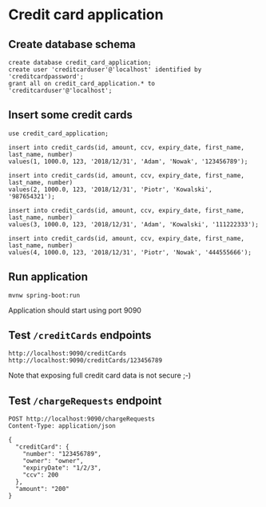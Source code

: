 # Credit card application

## Create database schema

```
create database credit_card_application;
create user 'creditcarduser'@'localhost' identified by 'creditcardpassword';
grant all on credit_card_application.* to 'creditcarduser'@'localhost';
```

## Insert some credit cards

```
use credit_card_application;

insert into credit_cards(id, amount, ccv, expiry_date, first_name, last_name, number) 
values(1, 1000.0, 123, '2018/12/31', 'Adam', 'Nowak', '123456789');

insert into credit_cards(id, amount, ccv, expiry_date, first_name, last_name, number)
values(2, 1000.0, 123, '2018/12/31', 'Piotr', 'Kowalski', '987654321');

insert into credit_cards(id, amount, ccv, expiry_date, first_name, last_name, number)
values(3, 1000.0, 123, '2018/12/31', 'Adam', 'Kowalski', '111222333');

insert into credit_cards(id, amount, ccv, expiry_date, first_name, last_name, number)
values(4, 1000.0, 123, '2018/12/31', 'Piotr', 'Nowak', '444555666');
```

## Run application

```
mvnw spring-boot:run
```

Application should start using port 9090

## Test `/creditCards` endpoints

```
http://localhost:9090/creditCards
http://localhost:9090/creditCards/123456789
```

Note that exposing full credit card data is not secure ;-)

## Test `/chargeRequests` endpoint

```
POST http://localhost:9090/chargeRequests
Content-Type: application/json

{
  "creditCard": {
    "number": "123456789",
    "owner": "owner",
    "expiryDate": "1/2/3",
    "ccv": 200
  },
  "amount": "200"
}
```